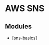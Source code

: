 # AWS SNS

Modules
---

- [[sns-basics]]

[//begin]: # "Autogenerated link references for markdown compatibility"
[sns-basics]: sns-basics.md "SNS Basics"
[//end]: # "Autogenerated link references"